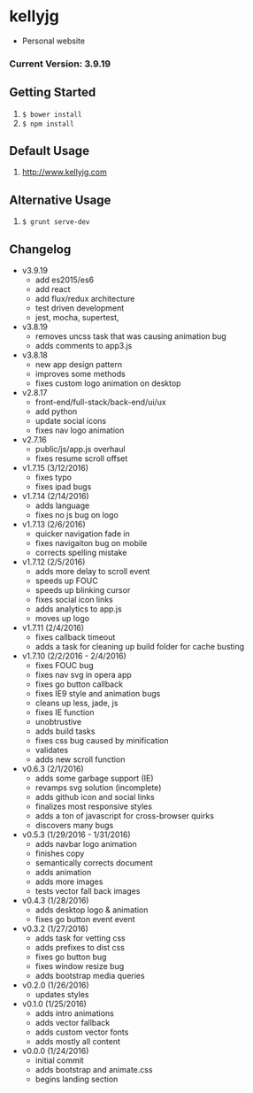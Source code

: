 # kellyjg
- Personal website

### Current Version: 3.9.19

## Getting Started
1. ```$ bower install```
2. ```$ npm install```

## Default Usage
1. http://www.kellyjg.com

## Alternative Usage
1. ```$ grunt serve-dev```

## Changelog
- v3.9.19
	- add es2015/es6
    - add react
    - add flux/redux architecture
    - test driven development
    - jest, mocha, supertest, 
- v3.8.19
	- removes uncss task that was causing animation bug
	- adds comments to app3.js
- v3.8.18
	- new app design pattern
	- improves some methods
	- fixes custom logo animation on desktop
- v2.8.17
	- front-end/full-stack/back-end/ui/ux
	- add python
	- update social icons
	- fixes nav logo animation
- v2.7.16
	- public/js/app.js overhaul
	- fixes resume scroll offset
- v1.7.15 (3/12/2016)
	- fixes typo
	- fixes ipad bugs
- v1.7.14 (2/14/2016)	
	- adds language
	- fixes no js bug on logo
- v1.7.13 (2/6/2016)  
	- quicker navigation fade in
	- fixes navigaiton bug on mobile
	- corrects spelling mistake
- v1.7.12 (2/5/2016)  
	- adds more delay to scroll event
	- speeds up FOUC
	- speeds up blinking cursor
	- fixes social icon links
	- adds analytics to app.js
	- moves up logo
- v1.7.11 (2/4/2016)  
	- fixes callback timeout
	- adds a task for cleaning up build folder for cache busting
- v1.7.10 (2/2/2016 - 2/4/2016)  
	- fixes FOUC bug 
	- fixes nav svg in opera app
	- fixes go button callback
	- fixes IE9 style and animation bugs
	- cleans up less, jade, js
	- fixes IE function
	- unobtrustive
	- adds build tasks
	- fixes css bug caused by minification
	- validates
	- adds new scroll function
- v0.6.3 (2/1/2016) 
	- adds some garbage support (IE)
	- revamps svg solution (incomplete)
	- adds github icon and social links
	- finalizes most responsive styles
	- adds a ton of javascript for cross-browser quirks
	- discovers many bugs
- v0.5.3 (1/29/2016 - 1/31/2016) 
	- adds navbar logo animation
	- finishes copy
	- semantically corrects document
	- adds animation
	- adds more images
	- tests vector fall back images
- v0.4.3 (1/28/2016) 
	- adds desktop logo & animation 
	- fixes go button event event
- v0.3.2 (1/27/2016)
	- adds task for vetting css
	- adds prefixes to dist css
	- fixes go button bug
	- fixes window resize bug
	- adds bootstrap media queries
- v0.2.0 (1/26/2016)
	- updates styles
- v0.1.0 (1/25/2016)
	- adds intro animations
	- adds vector fallback
	- adds custom vector fonts
	- adds mostly all content
- v0.0.0 (1/24/2016)
	- initial commit
	- adds bootstrap and animate.css
	- begins landing section
